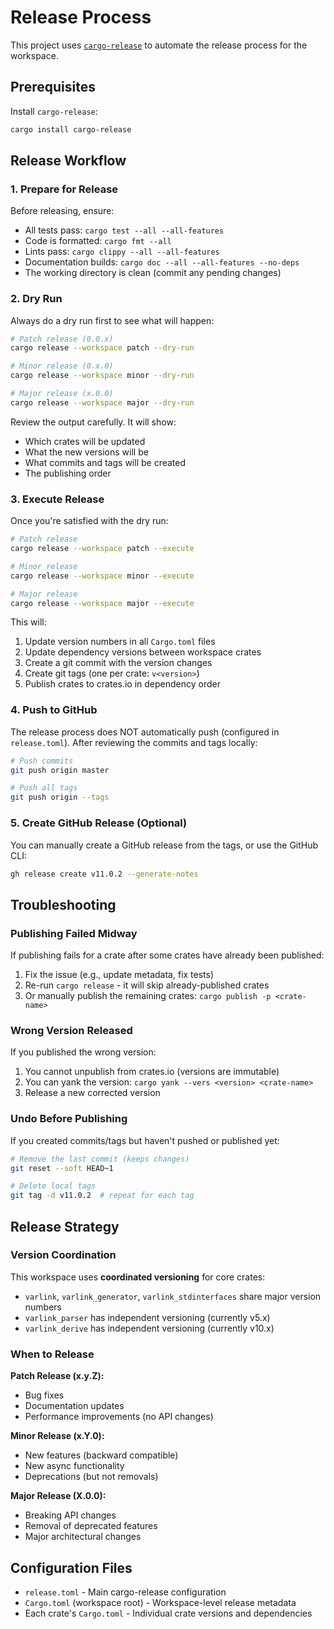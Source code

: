 # Release Process

This project uses [`cargo-release`](https://github.com/crate-ci/cargo-release) to automate the release process for the workspace.

## Prerequisites

Install `cargo-release`:

```bash
cargo install cargo-release
```

## Release Workflow

### 1. Prepare for Release

Before releasing, ensure:
- All tests pass: `cargo test --all --all-features`
- Code is formatted: `cargo fmt --all`
- Lints pass: `cargo clippy --all --all-features`
- Documentation builds: `cargo doc --all --all-features --no-deps`
- The working directory is clean (commit any pending changes)

### 2. Dry Run

Always do a dry run first to see what will happen:

```bash
# Patch release (0.0.x)
cargo release --workspace patch --dry-run

# Minor release (0.x.0)
cargo release --workspace minor --dry-run

# Major release (x.0.0)
cargo release --workspace major --dry-run
```

Review the output carefully. It will show:
- Which crates will be updated
- What the new versions will be
- What commits and tags will be created
- The publishing order

### 3. Execute Release

Once you're satisfied with the dry run:

```bash
# Patch release
cargo release --workspace patch --execute

# Minor release
cargo release --workspace minor --execute

# Major release
cargo release --workspace major --execute
```

This will:
1. Update version numbers in all `Cargo.toml` files
2. Update dependency versions between workspace crates
3. Create a git commit with the version changes
4. Create git tags (one per crate: `v<version>`)
5. Publish crates to crates.io in dependency order

### 4. Push to GitHub

The release process does NOT automatically push (configured in `release.toml`). After reviewing the commits and tags locally:

```bash
# Push commits
git push origin master

# Push all tags
git push origin --tags
```

### 5. Create GitHub Release (Optional)

You can manually create a GitHub release from the tags, or use the GitHub CLI:

```bash
gh release create v11.0.2 --generate-notes
```

## Troubleshooting

### Publishing Failed Midway

If publishing fails for a crate after some crates have already been published:

1. Fix the issue (e.g., update metadata, fix tests)
2. Re-run `cargo release` - it will skip already-published crates
3. Or manually publish the remaining crates: `cargo publish -p <crate-name>`

### Wrong Version Released

If you published the wrong version:

1. You cannot unpublish from crates.io (versions are immutable)
2. You can yank the version: `cargo yank --vers <version> <crate-name>`
3. Release a new corrected version

### Undo Before Publishing

If you created commits/tags but haven't pushed or published yet:

```bash
# Remove the last commit (keeps changes)
git reset --soft HEAD~1

# Delete local tags
git tag -d v11.0.2  # repeat for each tag
```

## Release Strategy

### Version Coordination

This workspace uses **coordinated versioning** for core crates:
- `varlink`, `varlink_generator`, `varlink_stdinterfaces` share major version numbers
- `varlink_parser` has independent versioning (currently v5.x)
- `varlink_derive` has independent versioning (currently v10.x)

### When to Release

**Patch Release (x.y.Z):**
- Bug fixes
- Documentation updates
- Performance improvements (no API changes)

**Minor Release (x.Y.0):**
- New features (backward compatible)
- New async functionality
- Deprecations (but not removals)

**Major Release (X.0.0):**
- Breaking API changes
- Removal of deprecated features
- Major architectural changes

## Configuration Files

- `release.toml` - Main cargo-release configuration
- `Cargo.toml` (workspace root) - Workspace-level release metadata
- Each crate's `Cargo.toml` - Individual crate versions and dependencies
